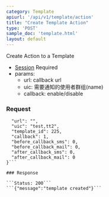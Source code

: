 ```yaml
---
category: Template
apiurl: '/api/v1/template/action'
title: "Create Template Action"
type: 'POST'
sample_doc: 'template.html'
layout: default
---
```


Create Action to a Template
* [Session](#/authentication) Required
* params:
  * url: callback url
  * uic: 需要通知的使用者群组(name)
  * callback: enable/disable

### Request
```{
  "url": "",
  "uic": "test,tt2",
  "template_id": 225,
  "callback": 1,
  "before_callback_sms": 0,
  "before_callback_mail": 0,
  "after_callback_sms": 0,
  "after_callback_mail": 0
}```

### Response

```Status: 200```
```{"message":"template created"}```
